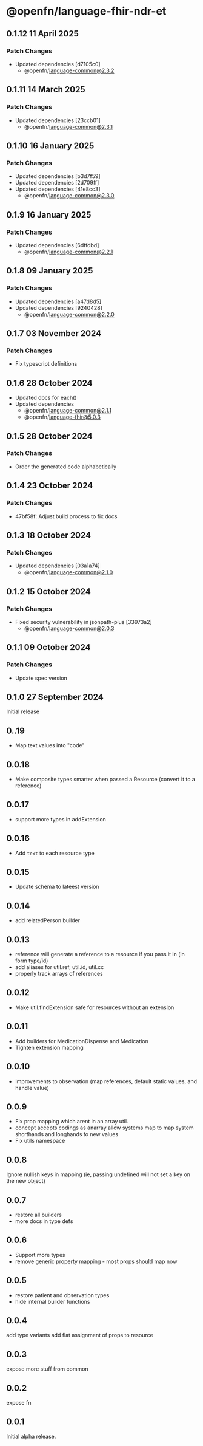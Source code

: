 # @openfn/language-fhir-ndr-et

## 0.1.12 11 April 2025

### Patch Changes

* Updated dependencies \[d7105c0]
  * @openfn/language-common@2.3.2

## 0.1.11 14 March 2025

### Patch Changes

* Updated dependencies \[23ccb01]
  * @openfn/language-common@2.3.1

## 0.1.10 16 January 2025

### Patch Changes

* Updated dependencies \[b3d7f59]
* Updated dependencies \[2d709ff]
* Updated dependencies \[41e8cc3]
  * @openfn/language-common@2.3.0

## 0.1.9 16 January 2025

### Patch Changes

* Updated dependencies \[6dffdbd]
  * @openfn/language-common@2.2.1

## 0.1.8 09 January 2025

### Patch Changes

* Updated dependencies \[a47d8d5]
* Updated dependencies \[9240428]
  * @openfn/language-common@2.2.0

## 0.1.7 03 November 2024

### Patch Changes

* Fix typescript definitions

## 0.1.6 28 October 2024

* Updated docs for each()
* Updated dependencies
  * @openfn/language-common@2.1.1
  * @openfn/language-fhir@5.0.3

## 0.1.5 28 October 2024

### Patch Changes

* Order the generated code alphabetically

## 0.1.4 23 October 2024

### Patch Changes

* 47bf58f: Adjust build process to fix docs

## 0.1.3 18 October 2024

### Patch Changes

* Updated dependencies \[03a1a74]
  * @openfn/language-common@2.1.0

## 0.1.2 15 October 2024

### Patch Changes

* Fixed security vulnerability in jsonpath-plus \[33973a2]
  * @openfn/language-common@2.0.3

## 0.1.1 09 October 2024

### Patch Changes

* Update spec version

## 0.1.0 27 September 2024

Initial release

## 0..19

* Map text values into "code"

## 0.0.18

* Make composite types smarter when passed a Resource (convert it to a
  reference)

## 0.0.17

* support more types in addExtension

## 0.0.16

* Add `text` to each resource type

## 0.0.15

* Update schema to lateest version

## 0.0.14

* add relatedPerson builder

## 0.0.13

* reference will generate a reference to a resource if you pass it in (in form
  type/id)
* add aliases for util.ref, util.id, util.cc
* properly track arrays of references

## 0.0.12

* Make util.findExtension safe for resources without an extension

## 0.0.11

* Add builders for MedicationDispense and Medication
* Tighten extension mapping

## 0.0.10

* Improvements to observation (map references, default static values, and handle
  value)

## 0.0.9

* Fix prop mapping which arent in an array util.
* concept accepts codings as anarray allow systems map to map system shorthands
  and longhands to new values
* Fix utils namespace

## 0.0.8

Ignore nullish keys in mapping (ie, passing undefined will not set a key on the
new object)

## 0.0.7

* restore all builders
* more docs in type defs

## 0.0.6

* Support more types
* remove generic property mapping - most props should map now

## 0.0.5

* restore patient and observation types
* hide internal builder functions

## 0.0.4

add type variants add flat assignment of props to resource

## 0.0.3

expose more stuff from common

## 0.0.2

expose fn

## 0.0.1

Initial alpha release.
